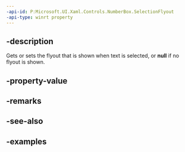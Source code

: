 ```yaml
---
-api-id: P:Microsoft.UI.Xaml.Controls.NumberBox.SelectionFlyout
-api-type: winrt property
---
```


## -description

Gets or sets the flyout that is shown when text is selected, or **null** if no flyout is shown.

## -property-value

## -remarks

## -see-also

## -examples

